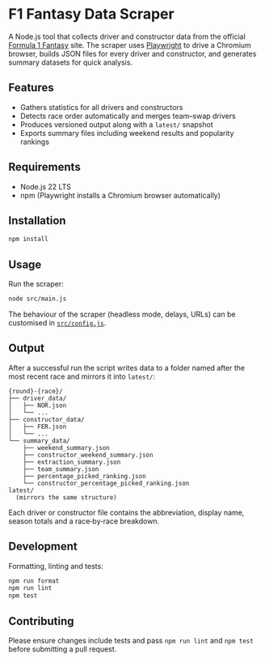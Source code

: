# F1 Fantasy Data Scraper

A Node.js tool that collects driver and constructor data from the official [Formula 1 Fantasy](https://fantasy.formula1.com/) site. The scraper uses [Playwright](https://playwright.dev/) to drive a Chromium browser, builds JSON files for every driver and constructor, and generates summary datasets for quick analysis.

## Features

- Gathers statistics for all drivers and constructors
- Detects race order automatically and merges team–swap drivers
- Produces versioned output along with a `latest/` snapshot
- Exports summary files including weekend results and popularity rankings

## Requirements

- Node.js 22 LTS
- npm (Playwright installs a Chromium browser automatically)

## Installation

```bash
npm install
```

## Usage

Run the scraper:

```bash
node src/main.js
```

The behaviour of the scraper (headless mode, delays, URLs) can be customised in [`src/config.js`](src/config.js).

## Output

After a successful run the script writes data to a folder named after the most recent race and mirrors it into `latest/`:

```
{round}-{race}/
├── driver_data/
│   ├── NOR.json
│   └── ...
├── constructor_data/
│   ├── FER.json
│   └── ...
└── summary_data/
    ├── weekend_summary.json
    ├── constructor_weekend_summary.json
    ├── extraction_summary.json
    ├── team_summary.json
    ├── percentage_picked_ranking.json
    └── constructor_percentage_picked_ranking.json
latest/
  (mirrors the same structure)
```

Each driver or constructor file contains the abbreviation, display name, season totals and a race‑by‑race breakdown.

## Development

Formatting, linting and tests:

```bash
npm run format
npm run lint
npm test
```


## Contributing

Please ensure changes include tests and pass `npm run lint` and `npm test` before submitting a pull request.
